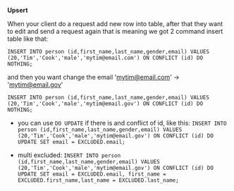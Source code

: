 **Upsert**

When your client do a request add new row into table, after that they want to edit and send a request again that is meaning we got 2 command insert table like that:

`INSERT INTO person (id,first_name,last_name,gender,email) VALUES (20,'Tim','Cook','male','mytim@email.com') ON CONFLICT (id) DO NOTHING;`

and then you want change the email 'mytim@email.com' -> 'mytim@email.gov'

`INSERT INTO person (id,first_name,last_name,gender,email) VALUES (20,'Tim','Cook','male','mytim@email.gov') ON CONFLICT (id) DO NOTHING;`

- you can use `DO UPDATE` if there is and conflict of id, like this: `INSERT INTO person (id,first_name,last_name,gender,email) VALUES (20,'Tim','Cook','male','mytim@email.gov') ON CONFLICT (id) DO UPDATE SET email = EXCLUDED.email;`

- multi excluded: `INSERT INTO person (id,first_name,last_name,gender,email) VALUES (20,'Tim','Cook','male','mytim@email.gov') ON CONFLICT (id) DO UPDATE SET email = EXCLUDED.email, first_name = EXCLUDED.first_name,last_name = EXCLUDED.last_name;`